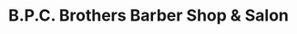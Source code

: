 ---
title: "B.P.C. Brothers Barber Shop & Salon"
url: /jamaica/b-p-c-brothers-barber-shop-and-salon/
shop: hairdresser
---